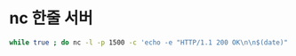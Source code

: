 # nc 한줄 서버

```bash
while true ; do nc -l -p 1500 -c 'echo -e "HTTP/1.1 200 OK\n\n$(date)"'; done
```
